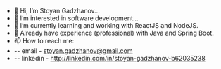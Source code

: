 - 👋 Hi, I’m Stoyan Gadzhanov...
- 👀 I’m interested in software development...
- 🌱 I’m currently learning and working with ReactJS and NodeJS.
- 🤯 Already have experience (professional) with Java and Spring Boot. 
- 📫 How to reach me: 
- -- email - stoyan.gadzhanov@gmail.com 
- -- linkedin - http://linkedin.com/in/stoyan-gadzhanov-b62035238

<!---
sgadzhanov/sgadzhanov is a ✨ special ✨ repository because its `README.md` (this file) appears on your GitHub profile.
You can click the Preview link to take a look at your changes.
--->
